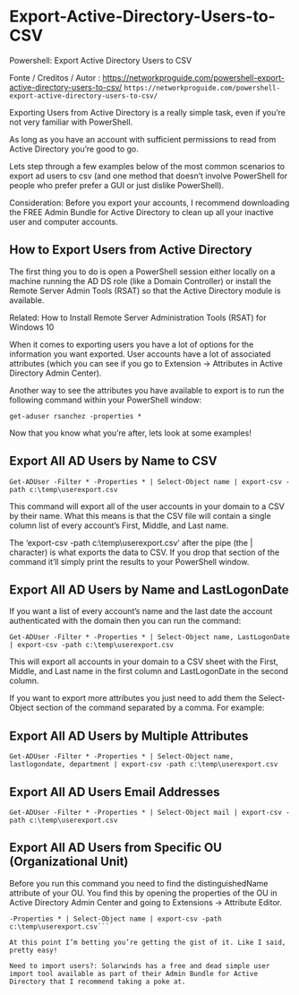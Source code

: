 # Export-Active-Directory-Users-to-CSV
 Powershell: Export Active Directory Users to CSV
 
 Fonte / Creditos / Autor : https://networkproguide.com/powershell-export-active-directory-users-to-csv/
 ```https://networkproguide.com/powershell-export-active-directory-users-to-csv/```
 
Exporting Users from Active Directory is a really simple task, even if you’re not very familiar with PowerShell.

As long as you have an account with sufficient permissions to read from Active Directory you’re good to go.

Lets step through a few examples below of the most common scenarios to export ad users to csv (and one method that doesn’t involve PowerShell for people who prefer prefer a GUI or just dislike PowerShell).

Consideration: Before you export your accounts, I recommend downloading the FREE Admin Bundle for Active Directory to clean up all your inactive user and computer accounts.

## How to Export Users from Active Directory

The first thing you to do is open a PowerShell session either locally on a machine running the AD DS role (like a Domain Controller) or install the Remote Server Admin Tools (RSAT) so that the Active Directory module is available.

Related: How to Install Remote Server Administration Tools (RSAT) for Windows 10

When it comes to exporting users you have a lot of options for the information you want exported. User accounts have a lot of associated attributes (which you can see if you go to Extension -> Attributes in Active Directory Admin Center).

Another way to see the attributes you have available to export is to run the following command within your PowerShell window:

```get-aduser rsanchez -properties *```

Now that you know what you’re after, lets look at some examples!


## Export All AD Users by Name to CSV

```Get-ADUser -Filter * -Properties * | Select-Object name | export-csv -path c:\temp\userexport.csv```

This command will export all of the user accounts in your domain to a CSV by their name. What this means is that the CSV file will contain a single column list of every account’s First, Middle, and Last name.

The ‘export-csv -path c:\temp\userexport.csv’ after the pipe (the | character) is what exports the data to CSV. If you drop that section of the command it’ll simply print the results to your PowerShell window.


## Export All AD Users by Name and LastLogonDate

If you want a list of every account’s name and the last date the account authenticated with the domain then you can run the command:

```Get-ADUser -Filter * -Properties * | Select-Object name, LastLogonDate | export-csv -path c:\temp\userexport.csv```

This will export all accounts in your domain to a CSV sheet with the First, Middle, and Last name in the first column and LastLogonDate in the second column.

If you want to export more attributes you just need to add them the Select-Object section of the command separated by a comma. For example:


## Export All AD Users by Multiple Attributes

```Get-ADUser -Filter * -Properties * | Select-Object name, lastlogondate, department | export-csv -path c:\temp\userexport.csv```


## Export All AD Users Email Addresses

```Get-ADUser -Filter * -Properties * | Select-Object mail | export-csv -path c:\temp\userexport.csv```


## Export All AD Users from Specific OU (Organizational Unit)

Before you run this command you need to find the distinguishedName attribute of your OU. You find this by opening the properties of the OU in Active Directory Admin Center and going to Extensions -> Attribute Editor.

```Get-ADUser -Filter * -SearchBase "OU=Research,OU=Users,DC=ad,DC=npgdom,DC=com"
-Properties * | Select-Object name | export-csv -path c:\temp\userexport.csv```

At this point I’m betting you’re getting the gist of it. Like I said, pretty easy!

Need to import users?: Solarwinds has a free and dead simple user import tool available as part of their Admin Bundle for Active Directory that I recommend taking a poke at.
